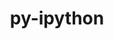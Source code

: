 ---
title: "py-ipython"
layout: cache
categories: [package, develop]
meta: {"versions": ["7.21.0", "8.18.1", "8.28.0"], "compilers": ["gcc@=11.1.0", "gcc@=11.4.0", "gcc@=9.4.0", "oneapi@=2024.2.1"], "oss": ["ubuntu20.04", "ubuntu22.04"], "platforms": ["linux"], "targets": ["neoverse_v1", "neoverse_v2", "ppc64le", "x86_64_v3"], "stacks": ["data-vis-sdk", "e4s", "e4s-neoverse-v2", "e4s-neoverse_v1", "e4s-oneapi", "e4s-power", "root"], "num_specs": 133, "num_specs_by_stack": {"e4s-power": 25, "root": 133, "data-vis-sdk": 10, "e4s-neoverse_v1": 19, "e4s-neoverse-v2": 16, "e4s": 25, "e4s-oneapi": 38}}
spec_details: [{"hash": "krhrero4vddlyhb56uq67kupml2fu7r7", "compiler": "gcc@=9.4.0", "versions": ["8.18.1"], "os": "ubuntu20.04", "platform": "linux", "target": "ppc64le", "variants": ["build_system=python_pip"], "stacks": ["e4s-power", "root"], "size": "-", "tarball": "https://binaries.spack.io/develop/build_cache/linux-ubuntu20.04-ppc64le/gcc-9.4.0/py-ipython-8.18.1/linux-ubuntu20.04-ppc64le-gcc-9.4.0-py-ipython-8.18.1-krhrero4vddlyhb56uq67kupml2fu7r7.spack"}, {"hash": "cl7vkkvubh5w3lzrt33zd3fraincw6pg", "compiler": "gcc@=9.4.0", "versions": ["8.18.1"], "os": "ubuntu20.04", "platform": "linux", "target": "ppc64le", "variants": ["build_system=python_pip"], "stacks": ["e4s-power", "root"], "size": "-", "tarball": "https://binaries.spack.io/develop/build_cache/linux-ubuntu20.04-ppc64le/gcc-9.4.0/py-ipython-8.18.1/linux-ubuntu20.04-ppc64le-gcc-9.4.0-py-ipython-8.18.1-cl7vkkvubh5w3lzrt33zd3fraincw6pg.spack"}, {"hash": "tqvgflatjpg23mpaz7e4lbyhqx7gnw5g", "compiler": "gcc@=9.4.0", "versions": ["8.18.1"], "os": "ubuntu20.04", "platform": "linux", "target": "ppc64le", "variants": ["build_system=python_pip"], "stacks": ["e4s-power", "root"], "size": "-", "tarball": "https://binaries.spack.io/develop/build_cache/linux-ubuntu20.04-ppc64le/gcc-9.4.0/py-ipython-8.18.1/linux-ubuntu20.04-ppc64le-gcc-9.4.0-py-ipython-8.18.1-tqvgflatjpg23mpaz7e4lbyhqx7gnw5g.spack"}, {"hash": "pzvqyk5zyag4st7i7bq4zlhlp3s6xh3x", "compiler": "gcc@=9.4.0", "versions": ["8.18.1"], "os": "ubuntu20.04", "platform": "linux", "target": "ppc64le", "variants": ["build_system=python_pip"], "stacks": ["e4s-power", "root"], "size": "-", "tarball": "https://binaries.spack.io/develop/build_cache/linux-ubuntu20.04-ppc64le/gcc-9.4.0/py-ipython-8.18.1/linux-ubuntu20.04-ppc64le-gcc-9.4.0-py-ipython-8.18.1-pzvqyk5zyag4st7i7bq4zlhlp3s6xh3x.spack"}, {"hash": "7v26fbcilkcwv36trz4dh7uj7heyj5qh", "compiler": "gcc@=9.4.0", "versions": ["8.18.1"], "os": "ubuntu20.04", "platform": "linux", "target": "ppc64le", "variants": ["build_system=python_pip"], "stacks": ["e4s-power", "root"], "size": "-", "tarball": "https://binaries.spack.io/develop/build_cache/linux-ubuntu20.04-ppc64le/gcc-9.4.0/py-ipython-8.18.1/linux-ubuntu20.04-ppc64le-gcc-9.4.0-py-ipython-8.18.1-7v26fbcilkcwv36trz4dh7uj7heyj5qh.spack"}, {"hash": "hbug7i2i2brpu5aoifzwpoxa5dwlzr2u", "compiler": "gcc@=9.4.0", "versions": ["8.18.1"], "os": "ubuntu20.04", "platform": "linux", "target": "ppc64le", "variants": ["build_system=python_pip"], "stacks": ["e4s-power", "root"], "size": "-", "tarball": "https://binaries.spack.io/develop/build_cache/linux-ubuntu20.04-ppc64le/gcc-9.4.0/py-ipython-8.18.1/linux-ubuntu20.04-ppc64le-gcc-9.4.0-py-ipython-8.18.1-hbug7i2i2brpu5aoifzwpoxa5dwlzr2u.spack"}, {"hash": "fpv26jn3igfuvu3d664ja5xh72ygah4t", "compiler": "gcc@=9.4.0", "versions": ["8.28.0"], "os": "ubuntu20.04", "platform": "linux", "target": "ppc64le", "variants": ["build_system=python_pip"], "stacks": ["e4s-power", "root"], "size": "-", "tarball": "https://binaries.spack.io/develop/build_cache/linux-ubuntu20.04-ppc64le/gcc-9.4.0/py-ipython-8.28.0/linux-ubuntu20.04-ppc64le-gcc-9.4.0-py-ipython-8.28.0-fpv26jn3igfuvu3d664ja5xh72ygah4t.spack"}, {"hash": "gietimgkj3vwiiniovwtoaverhd6vfyf", "compiler": "gcc@=9.4.0", "versions": ["8.18.1"], "os": "ubuntu20.04", "platform": "linux", "target": "ppc64le", "variants": ["build_system=python_pip"], "stacks": ["e4s-power", "root"], "size": "-", "tarball": "https://binaries.spack.io/develop/build_cache/linux-ubuntu20.04-ppc64le/gcc-9.4.0/py-ipython-8.18.1/linux-ubuntu20.04-ppc64le-gcc-9.4.0-py-ipython-8.18.1-gietimgkj3vwiiniovwtoaverhd6vfyf.spack"}, {"hash": "oii5vk4ak2qga436cuybiuxp7p27jz5e", "compiler": "gcc@=9.4.0", "versions": ["8.18.1"], "os": "ubuntu20.04", "platform": "linux", "target": "ppc64le", "variants": ["build_system=python_pip"], "stacks": ["e4s-power", "root"], "size": "-", "tarball": "https://binaries.spack.io/develop/build_cache/linux-ubuntu20.04-ppc64le/gcc-9.4.0/py-ipython-8.18.1/linux-ubuntu20.04-ppc64le-gcc-9.4.0-py-ipython-8.18.1-oii5vk4ak2qga436cuybiuxp7p27jz5e.spack"}, {"hash": "7gxrbqclmaceowois2pkgtcpcxjspw5j", "compiler": "gcc@=9.4.0", "versions": ["8.18.1"], "os": "ubuntu20.04", "platform": "linux", "target": "ppc64le", "variants": ["build_system=python_pip"], "stacks": ["e4s-power", "root"], "size": "-", "tarball": "https://binaries.spack.io/develop/build_cache/linux-ubuntu20.04-ppc64le/gcc-9.4.0/py-ipython-8.18.1/linux-ubuntu20.04-ppc64le-gcc-9.4.0-py-ipython-8.18.1-7gxrbqclmaceowois2pkgtcpcxjspw5j.spack"}, {"hash": "7drhopm2vf42fr7xfeakmj3lcda4sr3k", "compiler": "gcc@=9.4.0", "versions": ["8.18.1"], "os": "ubuntu20.04", "platform": "linux", "target": "ppc64le", "variants": ["build_system=python_pip"], "stacks": ["e4s-power", "root"], "size": "-", "tarball": "https://binaries.spack.io/develop/build_cache/linux-ubuntu20.04-ppc64le/gcc-9.4.0/py-ipython-8.18.1/linux-ubuntu20.04-ppc64le-gcc-9.4.0-py-ipython-8.18.1-7drhopm2vf42fr7xfeakmj3lcda4sr3k.spack"}, {"hash": "jssunafol5wolcloovt7u446bhdwhigr", "compiler": "gcc@=9.4.0", "versions": ["8.18.1"], "os": "ubuntu20.04", "platform": "linux", "target": "ppc64le", "variants": ["build_system=python_pip"], "stacks": ["e4s-power", "root"], "size": "-", "tarball": "https://binaries.spack.io/develop/build_cache/linux-ubuntu20.04-ppc64le/gcc-9.4.0/py-ipython-8.18.1/linux-ubuntu20.04-ppc64le-gcc-9.4.0-py-ipython-8.18.1-jssunafol5wolcloovt7u446bhdwhigr.spack"}, {"hash": "akp5k3mvzv7itve2cdljrx44hgiadaoy", "compiler": "gcc@=9.4.0", "versions": ["8.18.1"], "os": "ubuntu20.04", "platform": "linux", "target": "ppc64le", "variants": ["build_system=python_pip"], "stacks": ["e4s-power", "root"], "size": "-", "tarball": "https://binaries.spack.io/develop/build_cache/linux-ubuntu20.04-ppc64le/gcc-9.4.0/py-ipython-8.18.1/linux-ubuntu20.04-ppc64le-gcc-9.4.0-py-ipython-8.18.1-akp5k3mvzv7itve2cdljrx44hgiadaoy.spack"}, {"hash": "7wmvqvyjoqabjgrei3rxizsjfosqssfj", "compiler": "gcc@=9.4.0", "versions": ["8.18.1"], "os": "ubuntu20.04", "platform": "linux", "target": "ppc64le", "variants": ["build_system=python_pip"], "stacks": ["e4s-power", "root"], "size": "-", "tarball": "https://binaries.spack.io/develop/build_cache/linux-ubuntu20.04-ppc64le/gcc-9.4.0/py-ipython-8.18.1/linux-ubuntu20.04-ppc64le-gcc-9.4.0-py-ipython-8.18.1-7wmvqvyjoqabjgrei3rxizsjfosqssfj.spack"}, {"hash": "73dzqrmbsso5jvdr2f737kaw6wep746y", "compiler": "gcc@=9.4.0", "versions": ["8.28.0"], "os": "ubuntu20.04", "platform": "linux", "target": "ppc64le", "variants": ["build_system=python_pip"], "stacks": ["e4s-power", "root"], "size": "-", "tarball": "https://binaries.spack.io/develop/build_cache/linux-ubuntu20.04-ppc64le/gcc-9.4.0/py-ipython-8.28.0/linux-ubuntu20.04-ppc64le-gcc-9.4.0-py-ipython-8.28.0-73dzqrmbsso5jvdr2f737kaw6wep746y.spack"}, {"hash": "3xqyrzkoi33fo5smkkgiszzrsrlsypx7", "compiler": "gcc@=9.4.0", "versions": ["8.18.1"], "os": "ubuntu20.04", "platform": "linux", "target": "ppc64le", "variants": ["build_system=python_pip"], "stacks": ["e4s-power", "root"], "size": "-", "tarball": "https://binaries.spack.io/develop/build_cache/linux-ubuntu20.04-ppc64le/gcc-9.4.0/py-ipython-8.18.1/linux-ubuntu20.04-ppc64le-gcc-9.4.0-py-ipython-8.18.1-3xqyrzkoi33fo5smkkgiszzrsrlsypx7.spack"}, {"hash": "6a337gdag3qx27h7owf5vn5makh37dzg", "compiler": "gcc@=9.4.0", "versions": ["8.18.1"], "os": "ubuntu20.04", "platform": "linux", "target": "ppc64le", "variants": ["build_system=python_pip"], "stacks": ["e4s-power", "root"], "size": "-", "tarball": "https://binaries.spack.io/develop/build_cache/linux-ubuntu20.04-ppc64le/gcc-9.4.0/py-ipython-8.18.1/linux-ubuntu20.04-ppc64le-gcc-9.4.0-py-ipython-8.18.1-6a337gdag3qx27h7owf5vn5makh37dzg.spack"}, {"hash": "i7ejq5uuzzhive74wb5qgqt26gg4rlh4", "compiler": "gcc@=9.4.0", "versions": ["8.18.1"], "os": "ubuntu20.04", "platform": "linux", "target": "ppc64le", "variants": ["build_system=python_pip"], "stacks": ["e4s-power", "root"], "size": "-", "tarball": "https://binaries.spack.io/develop/build_cache/linux-ubuntu20.04-ppc64le/gcc-9.4.0/py-ipython-8.18.1/linux-ubuntu20.04-ppc64le-gcc-9.4.0-py-ipython-8.18.1-i7ejq5uuzzhive74wb5qgqt26gg4rlh4.spack"}, {"hash": "k3iggho5rafp56im2wzpprsehsyhmdsb", "compiler": "gcc@=9.4.0", "versions": ["8.28.0"], "os": "ubuntu20.04", "platform": "linux", "target": "ppc64le", "variants": ["build_system=python_pip"], "stacks": ["e4s-power", "root"], "size": "-", "tarball": "https://binaries.spack.io/develop/build_cache/linux-ubuntu20.04-ppc64le/gcc-9.4.0/py-ipython-8.28.0/linux-ubuntu20.04-ppc64le-gcc-9.4.0-py-ipython-8.28.0-k3iggho5rafp56im2wzpprsehsyhmdsb.spack"}, {"hash": "olqwtd4apexlobdgcz5yvpfiaavjwdoj", "compiler": "gcc@=9.4.0", "versions": ["8.18.1"], "os": "ubuntu20.04", "platform": "linux", "target": "ppc64le", "variants": ["build_system=python_pip"], "stacks": ["e4s-power", "root"], "size": "-", "tarball": "https://binaries.spack.io/develop/build_cache/linux-ubuntu20.04-ppc64le/gcc-9.4.0/py-ipython-8.18.1/linux-ubuntu20.04-ppc64le-gcc-9.4.0-py-ipython-8.18.1-olqwtd4apexlobdgcz5yvpfiaavjwdoj.spack"}, {"hash": "osylbeczxap6qtd6txmfwro65ijjeg3g", "compiler": "gcc@=9.4.0", "versions": ["8.28.0"], "os": "ubuntu20.04", "platform": "linux", "target": "ppc64le", "variants": ["build_system=python_pip"], "stacks": ["e4s-power", "root"], "size": "-", "tarball": "https://binaries.spack.io/develop/build_cache/linux-ubuntu20.04-ppc64le/gcc-9.4.0/py-ipython-8.28.0/linux-ubuntu20.04-ppc64le-gcc-9.4.0-py-ipython-8.28.0-osylbeczxap6qtd6txmfwro65ijjeg3g.spack"}, {"hash": "3xe2znklluhafosobpdjzajmavobk4pj", "compiler": "gcc@=9.4.0", "versions": ["8.18.1"], "os": "ubuntu20.04", "platform": "linux", "target": "ppc64le", "variants": ["build_system=python_pip"], "stacks": ["e4s-power", "root"], "size": "-", "tarball": "https://binaries.spack.io/develop/build_cache/linux-ubuntu20.04-ppc64le/gcc-9.4.0/py-ipython-8.18.1/linux-ubuntu20.04-ppc64le-gcc-9.4.0-py-ipython-8.18.1-3xe2znklluhafosobpdjzajmavobk4pj.spack"}, {"hash": "5apgt2ikq7doa4djiyyu7xwiyme7rytq", "compiler": "gcc@=9.4.0", "versions": ["8.18.1"], "os": "ubuntu20.04", "platform": "linux", "target": "ppc64le", "variants": ["build_system=python_pip"], "stacks": ["e4s-power", "root"], "size": "-", "tarball": "https://binaries.spack.io/develop/build_cache/linux-ubuntu20.04-ppc64le/gcc-9.4.0/py-ipython-8.18.1/linux-ubuntu20.04-ppc64le-gcc-9.4.0-py-ipython-8.18.1-5apgt2ikq7doa4djiyyu7xwiyme7rytq.spack"}, {"hash": "o67xt7avfauzh5keg2ghd6kycehqbviv", "compiler": "gcc@=9.4.0", "versions": ["8.18.1"], "os": "ubuntu20.04", "platform": "linux", "target": "ppc64le", "variants": ["build_system=python_pip"], "stacks": ["e4s-power", "root"], "size": "-", "tarball": "https://binaries.spack.io/develop/build_cache/linux-ubuntu20.04-ppc64le/gcc-9.4.0/py-ipython-8.18.1/linux-ubuntu20.04-ppc64le-gcc-9.4.0-py-ipython-8.18.1-o67xt7avfauzh5keg2ghd6kycehqbviv.spack"}, {"hash": "v6kpdavugymdae6if43l3z7qr2l2pei7", "compiler": "gcc@=9.4.0", "versions": ["8.18.1"], "os": "ubuntu20.04", "platform": "linux", "target": "ppc64le", "variants": ["build_system=python_pip"], "stacks": ["e4s-power", "root"], "size": "-", "tarball": "https://binaries.spack.io/develop/build_cache/linux-ubuntu20.04-ppc64le/gcc-9.4.0/py-ipython-8.18.1/linux-ubuntu20.04-ppc64le-gcc-9.4.0-py-ipython-8.18.1-v6kpdavugymdae6if43l3z7qr2l2pei7.spack"}, {"hash": "ehthiikf55blzn3i46tu7eqabvdimkgs", "compiler": "gcc@=11.1.0", "versions": ["8.18.1"], "os": "ubuntu20.04", "platform": "linux", "target": "x86_64_v3", "variants": ["build_system=python_pip"], "stacks": ["root", "data-vis-sdk"], "size": "-", "tarball": "https://binaries.spack.io/develop/build_cache/linux-ubuntu20.04-x86_64_v3/gcc-11.1.0/py-ipython-8.18.1/linux-ubuntu20.04-x86_64_v3-gcc-11.1.0-py-ipython-8.18.1-ehthiikf55blzn3i46tu7eqabvdimkgs.spack"}, {"hash": "4kouman6idhpzgvwld2yzcycj3peawih", "compiler": "gcc@=11.1.0", "versions": ["8.18.1"], "os": "ubuntu20.04", "platform": "linux", "target": "x86_64_v3", "variants": ["build_system=python_pip"], "stacks": ["root", "data-vis-sdk"], "size": "-", "tarball": "https://binaries.spack.io/develop/build_cache/linux-ubuntu20.04-x86_64_v3/gcc-11.1.0/py-ipython-8.18.1/linux-ubuntu20.04-x86_64_v3-gcc-11.1.0-py-ipython-8.18.1-4kouman6idhpzgvwld2yzcycj3peawih.spack"}, {"hash": "jd7cmqmsac5ynmcl5i4bl4awp3fmoyya", "compiler": "gcc@=11.1.0", "versions": ["8.18.1"], "os": "ubuntu20.04", "platform": "linux", "target": "x86_64_v3", "variants": ["build_system=python_pip"], "stacks": ["root", "data-vis-sdk"], "size": "-", "tarball": "https://binaries.spack.io/develop/build_cache/linux-ubuntu20.04-x86_64_v3/gcc-11.1.0/py-ipython-8.18.1/linux-ubuntu20.04-x86_64_v3-gcc-11.1.0-py-ipython-8.18.1-jd7cmqmsac5ynmcl5i4bl4awp3fmoyya.spack"}, {"hash": "ayhbhebihf6iwsq3pjmq72e5flb7tvyg", "compiler": "gcc@=11.1.0", "versions": ["8.18.1"], "os": "ubuntu20.04", "platform": "linux", "target": "x86_64_v3", "variants": ["build_system=python_pip"], "stacks": ["root", "data-vis-sdk"], "size": "-", "tarball": "https://binaries.spack.io/develop/build_cache/linux-ubuntu20.04-x86_64_v3/gcc-11.1.0/py-ipython-8.18.1/linux-ubuntu20.04-x86_64_v3-gcc-11.1.0-py-ipython-8.18.1-ayhbhebihf6iwsq3pjmq72e5flb7tvyg.spack"}, {"hash": "y5dgasdxblz3soupn6rqzhkqearzsd4c", "compiler": "gcc@=11.1.0", "versions": ["8.18.1"], "os": "ubuntu20.04", "platform": "linux", "target": "x86_64_v3", "variants": ["build_system=python_pip"], "stacks": ["root", "data-vis-sdk"], "size": "-", "tarball": "https://binaries.spack.io/develop/build_cache/linux-ubuntu20.04-x86_64_v3/gcc-11.1.0/py-ipython-8.18.1/linux-ubuntu20.04-x86_64_v3-gcc-11.1.0-py-ipython-8.18.1-y5dgasdxblz3soupn6rqzhkqearzsd4c.spack"}, {"hash": "x4tlzg3rxlhc56l5s77avgzgbnqaoezc", "compiler": "gcc@=11.1.0", "versions": ["8.18.1"], "os": "ubuntu20.04", "platform": "linux", "target": "x86_64_v3", "variants": ["build_system=python_pip"], "stacks": ["root", "data-vis-sdk"], "size": "-", "tarball": "https://binaries.spack.io/develop/build_cache/linux-ubuntu20.04-x86_64_v3/gcc-11.1.0/py-ipython-8.18.1/linux-ubuntu20.04-x86_64_v3-gcc-11.1.0-py-ipython-8.18.1-x4tlzg3rxlhc56l5s77avgzgbnqaoezc.spack"}, {"hash": "4arwhljh3lpeb5oamrrjvf5ad56wryrl", "compiler": "gcc@=11.1.0", "versions": ["8.18.1"], "os": "ubuntu20.04", "platform": "linux", "target": "x86_64_v3", "variants": ["build_system=python_pip"], "stacks": ["root", "data-vis-sdk"], "size": "-", "tarball": "https://binaries.spack.io/develop/build_cache/linux-ubuntu20.04-x86_64_v3/gcc-11.1.0/py-ipython-8.18.1/linux-ubuntu20.04-x86_64_v3-gcc-11.1.0-py-ipython-8.18.1-4arwhljh3lpeb5oamrrjvf5ad56wryrl.spack"}, {"hash": "252qhzjdzkf3h5yuviuzj22prqntsbh3", "compiler": "gcc@=11.1.0", "versions": ["8.18.1"], "os": "ubuntu20.04", "platform": "linux", "target": "x86_64_v3", "variants": ["build_system=python_pip"], "stacks": ["root", "data-vis-sdk"], "size": "-", "tarball": "https://binaries.spack.io/develop/build_cache/linux-ubuntu20.04-x86_64_v3/gcc-11.1.0/py-ipython-8.18.1/linux-ubuntu20.04-x86_64_v3-gcc-11.1.0-py-ipython-8.18.1-252qhzjdzkf3h5yuviuzj22prqntsbh3.spack"}, {"hash": "y7ywrvh6esvp2ddsr2jqruji6hm43kje", "compiler": "gcc@=11.1.0", "versions": ["8.28.0"], "os": "ubuntu20.04", "platform": "linux", "target": "x86_64_v3", "variants": ["build_system=python_pip"], "stacks": ["root", "data-vis-sdk"], "size": "-", "tarball": "https://binaries.spack.io/develop/build_cache/linux-ubuntu20.04-x86_64_v3/gcc-11.1.0/py-ipython-8.28.0/linux-ubuntu20.04-x86_64_v3-gcc-11.1.0-py-ipython-8.28.0-y7ywrvh6esvp2ddsr2jqruji6hm43kje.spack"}, {"hash": "2k5aicmfff7j7armaj6f7xisn6axvr5u", "compiler": "gcc@=11.1.0", "versions": ["8.18.1"], "os": "ubuntu20.04", "platform": "linux", "target": "x86_64_v3", "variants": ["build_system=python_pip"], "stacks": ["root", "data-vis-sdk"], "size": "-", "tarball": "https://binaries.spack.io/develop/build_cache/linux-ubuntu20.04-x86_64_v3/gcc-11.1.0/py-ipython-8.18.1/linux-ubuntu20.04-x86_64_v3-gcc-11.1.0-py-ipython-8.18.1-2k5aicmfff7j7armaj6f7xisn6axvr5u.spack"}, {"hash": "mp3rbdxmikpyztenasaecdyki5wf2txl", "compiler": "gcc@=11.4.0", "versions": ["8.18.1"], "os": "ubuntu22.04", "platform": "linux", "target": "neoverse_v1", "variants": ["build_system=python_pip"], "stacks": ["e4s-neoverse_v1", "root"], "size": "-", "tarball": "https://binaries.spack.io/develop/build_cache/linux-ubuntu22.04-neoverse_v1/gcc-11.4.0/py-ipython-8.18.1/linux-ubuntu22.04-neoverse_v1-gcc-11.4.0-py-ipython-8.18.1-mp3rbdxmikpyztenasaecdyki5wf2txl.spack"}, {"hash": "wwkajssv4r524uxhctcedqpn7ik35s55", "compiler": "gcc@=11.4.0", "versions": ["8.18.1"], "os": "ubuntu22.04", "platform": "linux", "target": "neoverse_v1", "variants": ["build_system=python_pip"], "stacks": ["e4s-neoverse_v1", "root"], "size": "-", "tarball": "https://binaries.spack.io/develop/build_cache/linux-ubuntu22.04-neoverse_v1/gcc-11.4.0/py-ipython-8.18.1/linux-ubuntu22.04-neoverse_v1-gcc-11.4.0-py-ipython-8.18.1-wwkajssv4r524uxhctcedqpn7ik35s55.spack"}, {"hash": "qnmmzgdypvafcqxvqzy36bun56ephm3f", "compiler": "gcc@=11.4.0", "versions": ["8.18.1"], "os": "ubuntu22.04", "platform": "linux", "target": "neoverse_v1", "variants": ["build_system=python_pip"], "stacks": ["e4s-neoverse_v1", "root"], "size": "-", "tarball": "https://binaries.spack.io/develop/build_cache/linux-ubuntu22.04-neoverse_v1/gcc-11.4.0/py-ipython-8.18.1/linux-ubuntu22.04-neoverse_v1-gcc-11.4.0-py-ipython-8.18.1-qnmmzgdypvafcqxvqzy36bun56ephm3f.spack"}, {"hash": "dsijjo4rmyma66jtfqzueqbwpkzie3pf", "compiler": "gcc@=11.4.0", "versions": ["8.18.1"], "os": "ubuntu22.04", "platform": "linux", "target": "neoverse_v1", "variants": ["build_system=python_pip"], "stacks": ["e4s-neoverse_v1", "root"], "size": "-", "tarball": "https://binaries.spack.io/develop/build_cache/linux-ubuntu22.04-neoverse_v1/gcc-11.4.0/py-ipython-8.18.1/linux-ubuntu22.04-neoverse_v1-gcc-11.4.0-py-ipython-8.18.1-dsijjo4rmyma66jtfqzueqbwpkzie3pf.spack"}, {"hash": "awgyws5rosshci5rb5fs5m57z4vcu6hy", "compiler": "gcc@=11.4.0", "versions": ["8.28.0"], "os": "ubuntu22.04", "platform": "linux", "target": "neoverse_v1", "variants": ["build_system=python_pip"], "stacks": ["e4s-neoverse_v1", "root"], "size": "-", "tarball": "https://binaries.spack.io/develop/build_cache/linux-ubuntu22.04-neoverse_v1/gcc-11.4.0/py-ipython-8.28.0/linux-ubuntu22.04-neoverse_v1-gcc-11.4.0-py-ipython-8.28.0-awgyws5rosshci5rb5fs5m57z4vcu6hy.spack"}, {"hash": "ktjl2knlxm6tcigr3ehyd5oywtdy22yx", "compiler": "gcc@=11.4.0", "versions": ["8.18.1"], "os": "ubuntu22.04", "platform": "linux", "target": "neoverse_v1", "variants": ["build_system=python_pip"], "stacks": ["e4s-neoverse_v1", "root"], "size": "-", "tarball": "https://binaries.spack.io/develop/build_cache/linux-ubuntu22.04-neoverse_v1/gcc-11.4.0/py-ipython-8.18.1/linux-ubuntu22.04-neoverse_v1-gcc-11.4.0-py-ipython-8.18.1-ktjl2knlxm6tcigr3ehyd5oywtdy22yx.spack"}, {"hash": "45npboltayapqmkufwidnopo63tzkfmc", "compiler": "gcc@=11.4.0", "versions": ["8.18.1"], "os": "ubuntu22.04", "platform": "linux", "target": "neoverse_v1", "variants": ["build_system=python_pip"], "stacks": ["e4s-neoverse_v1", "root"], "size": "-", "tarball": "https://binaries.spack.io/develop/build_cache/linux-ubuntu22.04-neoverse_v1/gcc-11.4.0/py-ipython-8.18.1/linux-ubuntu22.04-neoverse_v1-gcc-11.4.0-py-ipython-8.18.1-45npboltayapqmkufwidnopo63tzkfmc.spack"}, {"hash": "q3enua7hv7dwkb2s4ivjfxrx64zslgjl", "compiler": "gcc@=11.4.0", "versions": ["8.18.1"], "os": "ubuntu22.04", "platform": "linux", "target": "neoverse_v1", "variants": ["build_system=python_pip"], "stacks": ["e4s-neoverse_v1", "root"], "size": "-", "tarball": "https://binaries.spack.io/develop/build_cache/linux-ubuntu22.04-neoverse_v1/gcc-11.4.0/py-ipython-8.18.1/linux-ubuntu22.04-neoverse_v1-gcc-11.4.0-py-ipython-8.18.1-q3enua7hv7dwkb2s4ivjfxrx64zslgjl.spack"}, {"hash": "s6qacgnx3m4xk3fcs4as4ckkok4grwj4", "compiler": "gcc@=11.4.0", "versions": ["8.18.1"], "os": "ubuntu22.04", "platform": "linux", "target": "neoverse_v1", "variants": ["build_system=python_pip"], "stacks": ["e4s-neoverse_v1", "root"], "size": "-", "tarball": "https://binaries.spack.io/develop/build_cache/linux-ubuntu22.04-neoverse_v1/gcc-11.4.0/py-ipython-8.18.1/linux-ubuntu22.04-neoverse_v1-gcc-11.4.0-py-ipython-8.18.1-s6qacgnx3m4xk3fcs4as4ckkok4grwj4.spack"}, {"hash": "4ejcb77cttvn6xi7vwrdldvswzqbuylx", "compiler": "gcc@=11.4.0", "versions": ["8.18.1"], "os": "ubuntu22.04", "platform": "linux", "target": "neoverse_v1", "variants": ["build_system=python_pip"], "stacks": ["e4s-neoverse_v1", "root"], "size": "-", "tarball": "https://binaries.spack.io/develop/build_cache/linux-ubuntu22.04-neoverse_v1/gcc-11.4.0/py-ipython-8.18.1/linux-ubuntu22.04-neoverse_v1-gcc-11.4.0-py-ipython-8.18.1-4ejcb77cttvn6xi7vwrdldvswzqbuylx.spack"}, {"hash": "vldb2b4zl2lgkxf37ya7mdr2j7dl5lyn", "compiler": "gcc@=11.4.0", "versions": ["8.28.0"], "os": "ubuntu22.04", "platform": "linux", "target": "neoverse_v1", "variants": ["build_system=python_pip"], "stacks": ["e4s-neoverse_v1", "root"], "size": "-", "tarball": "https://binaries.spack.io/develop/build_cache/linux-ubuntu22.04-neoverse_v1/gcc-11.4.0/py-ipython-8.28.0/linux-ubuntu22.04-neoverse_v1-gcc-11.4.0-py-ipython-8.28.0-vldb2b4zl2lgkxf37ya7mdr2j7dl5lyn.spack"}, {"hash": "43stpfxeojddhs6ckteh5qoyh4rpdpxw", "compiler": "gcc@=11.4.0", "versions": ["8.18.1"], "os": "ubuntu22.04", "platform": "linux", "target": "neoverse_v1", "variants": ["build_system=python_pip"], "stacks": ["e4s-neoverse_v1", "root"], "size": "-", "tarball": "https://binaries.spack.io/develop/build_cache/linux-ubuntu22.04-neoverse_v1/gcc-11.4.0/py-ipython-8.18.1/linux-ubuntu22.04-neoverse_v1-gcc-11.4.0-py-ipython-8.18.1-43stpfxeojddhs6ckteh5qoyh4rpdpxw.spack"}, {"hash": "7lnhsvhc33purox33k3tuaw3lrlpj2xv", "compiler": "gcc@=11.4.0", "versions": ["8.18.1"], "os": "ubuntu22.04", "platform": "linux", "target": "neoverse_v1", "variants": ["build_system=python_pip"], "stacks": ["e4s-neoverse_v1", "root"], "size": "-", "tarball": "https://binaries.spack.io/develop/build_cache/linux-ubuntu22.04-neoverse_v1/gcc-11.4.0/py-ipython-8.18.1/linux-ubuntu22.04-neoverse_v1-gcc-11.4.0-py-ipython-8.18.1-7lnhsvhc33purox33k3tuaw3lrlpj2xv.spack"}, {"hash": "g6kbnj46wk7vzergzvkuakophtaqazbw", "compiler": "gcc@=11.4.0", "versions": ["8.28.0"], "os": "ubuntu22.04", "platform": "linux", "target": "neoverse_v1", "variants": ["build_system=python_pip"], "stacks": ["e4s-neoverse_v1", "root"], "size": "-", "tarball": "https://binaries.spack.io/develop/build_cache/linux-ubuntu22.04-neoverse_v1/gcc-11.4.0/py-ipython-8.28.0/linux-ubuntu22.04-neoverse_v1-gcc-11.4.0-py-ipython-8.28.0-g6kbnj46wk7vzergzvkuakophtaqazbw.spack"}, {"hash": "jvv53yhpx4ki6bscrduik5wq7nho2vu4", "compiler": "gcc@=11.4.0", "versions": ["8.18.1"], "os": "ubuntu22.04", "platform": "linux", "target": "neoverse_v1", "variants": ["build_system=python_pip"], "stacks": ["e4s-neoverse_v1", "root"], "size": "-", "tarball": "https://binaries.spack.io/develop/build_cache/linux-ubuntu22.04-neoverse_v1/gcc-11.4.0/py-ipython-8.18.1/linux-ubuntu22.04-neoverse_v1-gcc-11.4.0-py-ipython-8.18.1-jvv53yhpx4ki6bscrduik5wq7nho2vu4.spack"}, {"hash": "x6w4dxuwhfb6p3jfcle3rzxz3kalw4ub", "compiler": "gcc@=11.4.0", "versions": ["8.18.1"], "os": "ubuntu22.04", "platform": "linux", "target": "neoverse_v1", "variants": ["build_system=python_pip"], "stacks": ["e4s-neoverse_v1", "root"], "size": "-", "tarball": "https://binaries.spack.io/develop/build_cache/linux-ubuntu22.04-neoverse_v1/gcc-11.4.0/py-ipython-8.18.1/linux-ubuntu22.04-neoverse_v1-gcc-11.4.0-py-ipython-8.18.1-x6w4dxuwhfb6p3jfcle3rzxz3kalw4ub.spack"}, {"hash": "7csexcy7hadyw4wgwfiexshwfad6yu4r", "compiler": "gcc@=11.4.0", "versions": ["8.18.1"], "os": "ubuntu22.04", "platform": "linux", "target": "neoverse_v1", "variants": ["build_system=python_pip"], "stacks": ["e4s-neoverse_v1", "root"], "size": "-", "tarball": "https://binaries.spack.io/develop/build_cache/linux-ubuntu22.04-neoverse_v1/gcc-11.4.0/py-ipython-8.18.1/linux-ubuntu22.04-neoverse_v1-gcc-11.4.0-py-ipython-8.18.1-7csexcy7hadyw4wgwfiexshwfad6yu4r.spack"}, {"hash": "l6s7556wj6famzazqessipwjdxn3tjga", "compiler": "gcc@=11.4.0", "versions": ["8.28.0"], "os": "ubuntu22.04", "platform": "linux", "target": "neoverse_v1", "variants": ["build_system=python_pip"], "stacks": ["e4s-neoverse_v1", "root"], "size": "-", "tarball": "https://binaries.spack.io/develop/build_cache/linux-ubuntu22.04-neoverse_v1/gcc-11.4.0/py-ipython-8.28.0/linux-ubuntu22.04-neoverse_v1-gcc-11.4.0-py-ipython-8.28.0-l6s7556wj6famzazqessipwjdxn3tjga.spack"}, {"hash": "6sor2q3mdycjrif64n7gjp6csjm7dooq", "compiler": "gcc@=11.4.0", "versions": ["8.18.1"], "os": "ubuntu22.04", "platform": "linux", "target": "neoverse_v1", "variants": ["build_system=python_pip"], "stacks": ["e4s-neoverse_v1", "root"], "size": "-", "tarball": "https://binaries.spack.io/develop/build_cache/linux-ubuntu22.04-neoverse_v1/gcc-11.4.0/py-ipython-8.18.1/linux-ubuntu22.04-neoverse_v1-gcc-11.4.0-py-ipython-8.18.1-6sor2q3mdycjrif64n7gjp6csjm7dooq.spack"}, {"hash": "loumrm7fcruu5wc6o52zq2paks7maoqw", "compiler": "gcc@=11.4.0", "versions": ["8.18.1"], "os": "ubuntu22.04", "platform": "linux", "target": "neoverse_v2", "variants": ["build_system=python_pip"], "stacks": ["e4s-neoverse-v2", "root"], "size": "-", "tarball": "https://binaries.spack.io/develop/build_cache/linux-ubuntu22.04-neoverse_v2/gcc-11.4.0/py-ipython-8.18.1/linux-ubuntu22.04-neoverse_v2-gcc-11.4.0-py-ipython-8.18.1-loumrm7fcruu5wc6o52zq2paks7maoqw.spack"}, {"hash": "pbvm366ih7umqdyv267cwutufkuodfso", "compiler": "gcc@=11.4.0", "versions": ["8.18.1"], "os": "ubuntu22.04", "platform": "linux", "target": "neoverse_v2", "variants": ["build_system=python_pip"], "stacks": ["e4s-neoverse-v2", "root"], "size": "-", "tarball": "https://binaries.spack.io/develop/build_cache/linux-ubuntu22.04-neoverse_v2/gcc-11.4.0/py-ipython-8.18.1/linux-ubuntu22.04-neoverse_v2-gcc-11.4.0-py-ipython-8.18.1-pbvm366ih7umqdyv267cwutufkuodfso.spack"}, {"hash": "thpgbnuqciiduo62ppkr62pkly56jtv4", "compiler": "gcc@=11.4.0", "versions": ["8.18.1"], "os": "ubuntu22.04", "platform": "linux", "target": "neoverse_v2", "variants": ["build_system=python_pip"], "stacks": ["e4s-neoverse-v2", "root"], "size": "-", "tarball": "https://binaries.spack.io/develop/build_cache/linux-ubuntu22.04-neoverse_v2/gcc-11.4.0/py-ipython-8.18.1/linux-ubuntu22.04-neoverse_v2-gcc-11.4.0-py-ipython-8.18.1-thpgbnuqciiduo62ppkr62pkly56jtv4.spack"}, {"hash": "74fvtsxpzajhoiods6e2j5pokh7s7bvx", "compiler": "gcc@=11.4.0", "versions": ["8.18.1"], "os": "ubuntu22.04", "platform": "linux", "target": "neoverse_v2", "variants": ["build_system=python_pip"], "stacks": ["e4s-neoverse-v2", "root"], "size": "-", "tarball": "https://binaries.spack.io/develop/build_cache/linux-ubuntu22.04-neoverse_v2/gcc-11.4.0/py-ipython-8.18.1/linux-ubuntu22.04-neoverse_v2-gcc-11.4.0-py-ipython-8.18.1-74fvtsxpzajhoiods6e2j5pokh7s7bvx.spack"}, {"hash": "vfuszdlldseiilznabsa6i5fq55pl2pu", "compiler": "gcc@=11.4.0", "versions": ["8.18.1"], "os": "ubuntu22.04", "platform": "linux", "target": "neoverse_v2", "variants": ["build_system=python_pip"], "stacks": ["e4s-neoverse-v2", "root"], "size": "-", "tarball": "https://binaries.spack.io/develop/build_cache/linux-ubuntu22.04-neoverse_v2/gcc-11.4.0/py-ipython-8.18.1/linux-ubuntu22.04-neoverse_v2-gcc-11.4.0-py-ipython-8.18.1-vfuszdlldseiilznabsa6i5fq55pl2pu.spack"}, {"hash": "lgubofdlw27zoggt3cemycgg7ljrklmh", "compiler": "gcc@=11.4.0", "versions": ["8.18.1"], "os": "ubuntu22.04", "platform": "linux", "target": "neoverse_v2", "variants": ["build_system=python_pip"], "stacks": ["e4s-neoverse-v2", "root"], "size": "-", "tarball": "https://binaries.spack.io/develop/build_cache/linux-ubuntu22.04-neoverse_v2/gcc-11.4.0/py-ipython-8.18.1/linux-ubuntu22.04-neoverse_v2-gcc-11.4.0-py-ipython-8.18.1-lgubofdlw27zoggt3cemycgg7ljrklmh.spack"}, {"hash": "rnzaf7qqdfn46ysge77hk3k2alq6nfln", "compiler": "gcc@=11.4.0", "versions": ["8.28.0"], "os": "ubuntu22.04", "platform": "linux", "target": "neoverse_v2", "variants": ["build_system=python_pip"], "stacks": ["e4s-neoverse-v2", "root"], "size": "-", "tarball": "https://binaries.spack.io/develop/build_cache/linux-ubuntu22.04-neoverse_v2/gcc-11.4.0/py-ipython-8.28.0/linux-ubuntu22.04-neoverse_v2-gcc-11.4.0-py-ipython-8.28.0-rnzaf7qqdfn46ysge77hk3k2alq6nfln.spack"}, {"hash": "qvwd6oc5fwapzpb432a2beypm4tmwiom", "compiler": "gcc@=11.4.0", "versions": ["8.18.1"], "os": "ubuntu22.04", "platform": "linux", "target": "neoverse_v2", "variants": ["build_system=python_pip"], "stacks": ["e4s-neoverse-v2", "root"], "size": "-", "tarball": "https://binaries.spack.io/develop/build_cache/linux-ubuntu22.04-neoverse_v2/gcc-11.4.0/py-ipython-8.18.1/linux-ubuntu22.04-neoverse_v2-gcc-11.4.0-py-ipython-8.18.1-qvwd6oc5fwapzpb432a2beypm4tmwiom.spack"}, {"hash": "5isz6ruchkdgbipvnsppr2z3ng5eajt6", "compiler": "gcc@=11.4.0", "versions": ["8.18.1"], "os": "ubuntu22.04", "platform": "linux", "target": "neoverse_v2", "variants": ["build_system=python_pip"], "stacks": ["e4s-neoverse-v2", "root"], "size": "-", "tarball": "https://binaries.spack.io/develop/build_cache/linux-ubuntu22.04-neoverse_v2/gcc-11.4.0/py-ipython-8.18.1/linux-ubuntu22.04-neoverse_v2-gcc-11.4.0-py-ipython-8.18.1-5isz6ruchkdgbipvnsppr2z3ng5eajt6.spack"}, {"hash": "kstlr6s5g5irmt2hrpoqvkggq7lqorvt", "compiler": "gcc@=11.4.0", "versions": ["8.18.1"], "os": "ubuntu22.04", "platform": "linux", "target": "neoverse_v2", "variants": ["build_system=python_pip"], "stacks": ["e4s-neoverse-v2", "root"], "size": "-", "tarball": "https://binaries.spack.io/develop/build_cache/linux-ubuntu22.04-neoverse_v2/gcc-11.4.0/py-ipython-8.18.1/linux-ubuntu22.04-neoverse_v2-gcc-11.4.0-py-ipython-8.18.1-kstlr6s5g5irmt2hrpoqvkggq7lqorvt.spack"}, {"hash": "bwmjfyklay3psf47arh34ocqrqopo7gk", "compiler": "gcc@=11.4.0", "versions": ["8.18.1"], "os": "ubuntu22.04", "platform": "linux", "target": "neoverse_v2", "variants": ["build_system=python_pip"], "stacks": ["e4s-neoverse-v2", "root"], "size": "-", "tarball": "https://binaries.spack.io/develop/build_cache/linux-ubuntu22.04-neoverse_v2/gcc-11.4.0/py-ipython-8.18.1/linux-ubuntu22.04-neoverse_v2-gcc-11.4.0-py-ipython-8.18.1-bwmjfyklay3psf47arh34ocqrqopo7gk.spack"}, {"hash": "5mzacgozvtld67lcam2vievtgjqulvsg", "compiler": "gcc@=11.4.0", "versions": ["8.18.1"], "os": "ubuntu22.04", "platform": "linux", "target": "neoverse_v2", "variants": ["build_system=python_pip"], "stacks": ["e4s-neoverse-v2", "root"], "size": "-", "tarball": "https://binaries.spack.io/develop/build_cache/linux-ubuntu22.04-neoverse_v2/gcc-11.4.0/py-ipython-8.18.1/linux-ubuntu22.04-neoverse_v2-gcc-11.4.0-py-ipython-8.18.1-5mzacgozvtld67lcam2vievtgjqulvsg.spack"}, {"hash": "q3l7v67hpaa23e4qdshga65forjgy3be", "compiler": "gcc@=11.4.0", "versions": ["8.28.0"], "os": "ubuntu22.04", "platform": "linux", "target": "neoverse_v2", "variants": ["build_system=python_pip"], "stacks": ["e4s-neoverse-v2", "root"], "size": "-", "tarball": "https://binaries.spack.io/develop/build_cache/linux-ubuntu22.04-neoverse_v2/gcc-11.4.0/py-ipython-8.28.0/linux-ubuntu22.04-neoverse_v2-gcc-11.4.0-py-ipython-8.28.0-q3l7v67hpaa23e4qdshga65forjgy3be.spack"}, {"hash": "lolcyeyhpev4gjc6tkngpxudzpcfemgu", "compiler": "gcc@=11.4.0", "versions": ["8.18.1"], "os": "ubuntu22.04", "platform": "linux", "target": "neoverse_v2", "variants": ["build_system=python_pip"], "stacks": ["e4s-neoverse-v2", "root"], "size": "-", "tarball": "https://binaries.spack.io/develop/build_cache/linux-ubuntu22.04-neoverse_v2/gcc-11.4.0/py-ipython-8.18.1/linux-ubuntu22.04-neoverse_v2-gcc-11.4.0-py-ipython-8.18.1-lolcyeyhpev4gjc6tkngpxudzpcfemgu.spack"}, {"hash": "d23putaxehlvtu4gnvioyfahhtjplech", "compiler": "gcc@=11.4.0", "versions": ["8.18.1"], "os": "ubuntu22.04", "platform": "linux", "target": "neoverse_v2", "variants": ["build_system=python_pip"], "stacks": ["e4s-neoverse-v2", "root"], "size": "-", "tarball": "https://binaries.spack.io/develop/build_cache/linux-ubuntu22.04-neoverse_v2/gcc-11.4.0/py-ipython-8.18.1/linux-ubuntu22.04-neoverse_v2-gcc-11.4.0-py-ipython-8.18.1-d23putaxehlvtu4gnvioyfahhtjplech.spack"}, {"hash": "2jlkxhoqzsstv2manxslw5skaw3m7ux7", "compiler": "gcc@=11.4.0", "versions": ["8.18.1"], "os": "ubuntu22.04", "platform": "linux", "target": "neoverse_v2", "variants": ["build_system=python_pip"], "stacks": ["e4s-neoverse-v2", "root"], "size": "-", "tarball": "https://binaries.spack.io/develop/build_cache/linux-ubuntu22.04-neoverse_v2/gcc-11.4.0/py-ipython-8.18.1/linux-ubuntu22.04-neoverse_v2-gcc-11.4.0-py-ipython-8.18.1-2jlkxhoqzsstv2manxslw5skaw3m7ux7.spack"}, {"hash": "pwb4gbno2ch7qohiepqnvpw6w5vfmiwc", "compiler": "gcc@=11.4.0", "versions": ["8.18.1"], "os": "ubuntu22.04", "platform": "linux", "target": "x86_64_v3", "variants": ["build_system=python_pip"], "stacks": ["root", "e4s"], "size": "-", "tarball": "https://binaries.spack.io/develop/build_cache/linux-ubuntu22.04-x86_64_v3/gcc-11.4.0/py-ipython-8.18.1/linux-ubuntu22.04-x86_64_v3-gcc-11.4.0-py-ipython-8.18.1-pwb4gbno2ch7qohiepqnvpw6w5vfmiwc.spack"}, {"hash": "hr3gms57w5346ud32zjr3fkr7clqomkn", "compiler": "gcc@=11.4.0", "versions": ["8.18.1"], "os": "ubuntu22.04", "platform": "linux", "target": "x86_64_v3", "variants": ["build_system=python_pip"], "stacks": ["root", "e4s"], "size": "-", "tarball": "https://binaries.spack.io/develop/build_cache/linux-ubuntu22.04-x86_64_v3/gcc-11.4.0/py-ipython-8.18.1/linux-ubuntu22.04-x86_64_v3-gcc-11.4.0-py-ipython-8.18.1-hr3gms57w5346ud32zjr3fkr7clqomkn.spack"}, {"hash": "hjnrm6ijptjheljaihrwur6c57ukv6l7", "compiler": "gcc@=11.4.0", "versions": ["8.18.1"], "os": "ubuntu22.04", "platform": "linux", "target": "x86_64_v3", "variants": ["build_system=python_pip"], "stacks": ["root", "e4s"], "size": "-", "tarball": "https://binaries.spack.io/develop/build_cache/linux-ubuntu22.04-x86_64_v3/gcc-11.4.0/py-ipython-8.18.1/linux-ubuntu22.04-x86_64_v3-gcc-11.4.0-py-ipython-8.18.1-hjnrm6ijptjheljaihrwur6c57ukv6l7.spack"}, {"hash": "o2gnahydxyvlogkrsoajl2plrwgjsmve", "compiler": "gcc@=11.4.0", "versions": ["8.28.0"], "os": "ubuntu22.04", "platform": "linux", "target": "x86_64_v3", "variants": ["build_system=python_pip"], "stacks": ["root", "e4s"], "size": "-", "tarball": "https://binaries.spack.io/develop/build_cache/linux-ubuntu22.04-x86_64_v3/gcc-11.4.0/py-ipython-8.28.0/linux-ubuntu22.04-x86_64_v3-gcc-11.4.0-py-ipython-8.28.0-o2gnahydxyvlogkrsoajl2plrwgjsmve.spack"}, {"hash": "un7dgxpkqo6tbummawcwqo3glxariawx", "compiler": "gcc@=11.4.0", "versions": ["8.18.1"], "os": "ubuntu22.04", "platform": "linux", "target": "x86_64_v3", "variants": ["build_system=python_pip"], "stacks": ["root", "e4s"], "size": "-", "tarball": "https://binaries.spack.io/develop/build_cache/linux-ubuntu22.04-x86_64_v3/gcc-11.4.0/py-ipython-8.18.1/linux-ubuntu22.04-x86_64_v3-gcc-11.4.0-py-ipython-8.18.1-un7dgxpkqo6tbummawcwqo3glxariawx.spack"}, {"hash": "wphe3ntwpne6ijtz364thvefxp7shcec", "compiler": "gcc@=11.4.0", "versions": ["8.18.1"], "os": "ubuntu22.04", "platform": "linux", "target": "x86_64_v3", "variants": ["build_system=python_pip"], "stacks": ["root", "e4s"], "size": "-", "tarball": "https://binaries.spack.io/develop/build_cache/linux-ubuntu22.04-x86_64_v3/gcc-11.4.0/py-ipython-8.18.1/linux-ubuntu22.04-x86_64_v3-gcc-11.4.0-py-ipython-8.18.1-wphe3ntwpne6ijtz364thvefxp7shcec.spack"}, {"hash": "bivf2pj2kkn23ihqycuict7b74gdi2ts", "compiler": "gcc@=11.4.0", "versions": ["8.18.1"], "os": "ubuntu22.04", "platform": "linux", "target": "x86_64_v3", "variants": ["build_system=python_pip"], "stacks": ["root", "e4s"], "size": "-", "tarball": "https://binaries.spack.io/develop/build_cache/linux-ubuntu22.04-x86_64_v3/gcc-11.4.0/py-ipython-8.18.1/linux-ubuntu22.04-x86_64_v3-gcc-11.4.0-py-ipython-8.18.1-bivf2pj2kkn23ihqycuict7b74gdi2ts.spack"}, {"hash": "s36ig2avvlzhska74kgymfy3xjvbd4lj", "compiler": "gcc@=11.4.0", "versions": ["8.18.1"], "os": "ubuntu22.04", "platform": "linux", "target": "x86_64_v3", "variants": ["build_system=python_pip"], "stacks": ["root", "e4s"], "size": "-", "tarball": "https://binaries.spack.io/develop/build_cache/linux-ubuntu22.04-x86_64_v3/gcc-11.4.0/py-ipython-8.18.1/linux-ubuntu22.04-x86_64_v3-gcc-11.4.0-py-ipython-8.18.1-s36ig2avvlzhska74kgymfy3xjvbd4lj.spack"}, {"hash": "gw3ioqeuz5ljjpr5lsspugevlcod6xth", "compiler": "gcc@=11.4.0", "versions": ["8.28.0"], "os": "ubuntu22.04", "platform": "linux", "target": "x86_64_v3", "variants": ["build_system=python_pip"], "stacks": ["root", "e4s"], "size": "-", "tarball": "https://binaries.spack.io/develop/build_cache/linux-ubuntu22.04-x86_64_v3/gcc-11.4.0/py-ipython-8.28.0/linux-ubuntu22.04-x86_64_v3-gcc-11.4.0-py-ipython-8.28.0-gw3ioqeuz5ljjpr5lsspugevlcod6xth.spack"}, {"hash": "b5ibptyfz2y22unddmjsb5ifvnw47cdq", "compiler": "gcc@=11.4.0", "versions": ["8.18.1"], "os": "ubuntu22.04", "platform": "linux", "target": "x86_64_v3", "variants": ["build_system=python_pip"], "stacks": ["root", "e4s"], "size": "-", "tarball": "https://binaries.spack.io/develop/build_cache/linux-ubuntu22.04-x86_64_v3/gcc-11.4.0/py-ipython-8.18.1/linux-ubuntu22.04-x86_64_v3-gcc-11.4.0-py-ipython-8.18.1-b5ibptyfz2y22unddmjsb5ifvnw47cdq.spack"}, {"hash": "g3huekkbbeio2j6zazuyrbs3aapfh55h", "compiler": "gcc@=11.4.0", "versions": ["8.18.1"], "os": "ubuntu22.04", "platform": "linux", "target": "x86_64_v3", "variants": ["build_system=python_pip"], "stacks": ["root", "e4s"], "size": "-", "tarball": "https://binaries.spack.io/develop/build_cache/linux-ubuntu22.04-x86_64_v3/gcc-11.4.0/py-ipython-8.18.1/linux-ubuntu22.04-x86_64_v3-gcc-11.4.0-py-ipython-8.18.1-g3huekkbbeio2j6zazuyrbs3aapfh55h.spack"}, {"hash": "vcths54suize5o5lpwkwinh3wl4xvsau", "compiler": "gcc@=11.4.0", "versions": ["8.18.1"], "os": "ubuntu22.04", "platform": "linux", "target": "x86_64_v3", "variants": ["build_system=python_pip"], "stacks": ["root", "e4s"], "size": "-", "tarball": "https://binaries.spack.io/develop/build_cache/linux-ubuntu22.04-x86_64_v3/gcc-11.4.0/py-ipython-8.18.1/linux-ubuntu22.04-x86_64_v3-gcc-11.4.0-py-ipython-8.18.1-vcths54suize5o5lpwkwinh3wl4xvsau.spack"}, {"hash": "5m4bmvpzhu67l2ncq4z3hoipf6y23cvm", "compiler": "gcc@=11.4.0", "versions": ["8.18.1"], "os": "ubuntu22.04", "platform": "linux", "target": "x86_64_v3", "variants": ["build_system=python_pip"], "stacks": ["root", "e4s"], "size": "-", "tarball": "https://binaries.spack.io/develop/build_cache/linux-ubuntu22.04-x86_64_v3/gcc-11.4.0/py-ipython-8.18.1/linux-ubuntu22.04-x86_64_v3-gcc-11.4.0-py-ipython-8.18.1-5m4bmvpzhu67l2ncq4z3hoipf6y23cvm.spack"}, {"hash": "vkdpuwbiams435loeyq4ddmgmn33o7pp", "compiler": "gcc@=11.4.0", "versions": ["8.18.1"], "os": "ubuntu22.04", "platform": "linux", "target": "x86_64_v3", "variants": ["build_system=python_pip"], "stacks": ["root", "e4s"], "size": "-", "tarball": "https://binaries.spack.io/develop/build_cache/linux-ubuntu22.04-x86_64_v3/gcc-11.4.0/py-ipython-8.18.1/linux-ubuntu22.04-x86_64_v3-gcc-11.4.0-py-ipython-8.18.1-vkdpuwbiams435loeyq4ddmgmn33o7pp.spack"}, {"hash": "j7ot2bshamjicryg2zun5fxzyhspkeye", "compiler": "gcc@=11.4.0", "versions": ["8.18.1"], "os": "ubuntu22.04", "platform": "linux", "target": "x86_64_v3", "variants": ["build_system=python_pip"], "stacks": ["root", "e4s"], "size": "-", "tarball": "https://binaries.spack.io/develop/build_cache/linux-ubuntu22.04-x86_64_v3/gcc-11.4.0/py-ipython-8.18.1/linux-ubuntu22.04-x86_64_v3-gcc-11.4.0-py-ipython-8.18.1-j7ot2bshamjicryg2zun5fxzyhspkeye.spack"}, {"hash": "p35szr6vmivqtgtjm2u6tpyujnzeska3", "compiler": "gcc@=11.4.0", "versions": ["8.18.1"], "os": "ubuntu22.04", "platform": "linux", "target": "x86_64_v3", "variants": ["build_system=python_pip"], "stacks": ["root", "e4s"], "size": "-", "tarball": "https://binaries.spack.io/develop/build_cache/linux-ubuntu22.04-x86_64_v3/gcc-11.4.0/py-ipython-8.18.1/linux-ubuntu22.04-x86_64_v3-gcc-11.4.0-py-ipython-8.18.1-p35szr6vmivqtgtjm2u6tpyujnzeska3.spack"}, {"hash": "ubbshy4s7gisfsau5iqmag4s4ohi3vt4", "compiler": "gcc@=11.4.0", "versions": ["8.18.1"], "os": "ubuntu22.04", "platform": "linux", "target": "x86_64_v3", "variants": ["build_system=python_pip"], "stacks": ["root", "e4s"], "size": "-", "tarball": "https://binaries.spack.io/develop/build_cache/linux-ubuntu22.04-x86_64_v3/gcc-11.4.0/py-ipython-8.18.1/linux-ubuntu22.04-x86_64_v3-gcc-11.4.0-py-ipython-8.18.1-ubbshy4s7gisfsau5iqmag4s4ohi3vt4.spack"}, {"hash": "ymjqhojj4b4j6wxtdyt24srt3xlpqiiv", "compiler": "gcc@=11.4.0", "versions": ["8.18.1"], "os": "ubuntu22.04", "platform": "linux", "target": "x86_64_v3", "variants": ["build_system=python_pip"], "stacks": ["root", "e4s"], "size": "-", "tarball": "https://binaries.spack.io/develop/build_cache/linux-ubuntu22.04-x86_64_v3/gcc-11.4.0/py-ipython-8.18.1/linux-ubuntu22.04-x86_64_v3-gcc-11.4.0-py-ipython-8.18.1-ymjqhojj4b4j6wxtdyt24srt3xlpqiiv.spack"}, {"hash": "qrxdgmyye4vcfoiohk2bio5vi6rz3kho", "compiler": "gcc@=11.4.0", "versions": ["8.18.1"], "os": "ubuntu22.04", "platform": "linux", "target": "x86_64_v3", "variants": ["build_system=python_pip"], "stacks": ["root", "e4s"], "size": "-", "tarball": "https://binaries.spack.io/develop/build_cache/linux-ubuntu22.04-x86_64_v3/gcc-11.4.0/py-ipython-8.18.1/linux-ubuntu22.04-x86_64_v3-gcc-11.4.0-py-ipython-8.18.1-qrxdgmyye4vcfoiohk2bio5vi6rz3kho.spack"}, {"hash": "3aowrym5wvw545m26qbkzu6kqpiavs45", "compiler": "gcc@=11.4.0", "versions": ["8.28.0"], "os": "ubuntu22.04", "platform": "linux", "target": "x86_64_v3", "variants": ["build_system=python_pip"], "stacks": ["root", "e4s"], "size": "-", "tarball": "https://binaries.spack.io/develop/build_cache/linux-ubuntu22.04-x86_64_v3/gcc-11.4.0/py-ipython-8.28.0/linux-ubuntu22.04-x86_64_v3-gcc-11.4.0-py-ipython-8.28.0-3aowrym5wvw545m26qbkzu6kqpiavs45.spack"}, {"hash": "rcs4ykxgfaqig45wmtzp6c4jfrysdqlc", "compiler": "gcc@=11.4.0", "versions": ["8.18.1"], "os": "ubuntu22.04", "platform": "linux", "target": "x86_64_v3", "variants": ["build_system=python_pip"], "stacks": ["root", "e4s"], "size": "-", "tarball": "https://binaries.spack.io/develop/build_cache/linux-ubuntu22.04-x86_64_v3/gcc-11.4.0/py-ipython-8.18.1/linux-ubuntu22.04-x86_64_v3-gcc-11.4.0-py-ipython-8.18.1-rcs4ykxgfaqig45wmtzp6c4jfrysdqlc.spack"}, {"hash": "cnpcm4anpyfyvelfllqhcbfq3iebwerh", "compiler": "gcc@=11.4.0", "versions": ["8.18.1"], "os": "ubuntu22.04", "platform": "linux", "target": "x86_64_v3", "variants": ["build_system=python_pip"], "stacks": ["root", "e4s"], "size": "-", "tarball": "https://binaries.spack.io/develop/build_cache/linux-ubuntu22.04-x86_64_v3/gcc-11.4.0/py-ipython-8.18.1/linux-ubuntu22.04-x86_64_v3-gcc-11.4.0-py-ipython-8.18.1-cnpcm4anpyfyvelfllqhcbfq3iebwerh.spack"}, {"hash": "4qff6zkf4ezcs3e6p455jadk3rjarz5v", "compiler": "gcc@=11.4.0", "versions": ["8.28.0"], "os": "ubuntu22.04", "platform": "linux", "target": "x86_64_v3", "variants": ["build_system=python_pip"], "stacks": ["root", "e4s"], "size": "-", "tarball": "https://binaries.spack.io/develop/build_cache/linux-ubuntu22.04-x86_64_v3/gcc-11.4.0/py-ipython-8.28.0/linux-ubuntu22.04-x86_64_v3-gcc-11.4.0-py-ipython-8.28.0-4qff6zkf4ezcs3e6p455jadk3rjarz5v.spack"}, {"hash": "uyu4rohpall2her33u6rmutvg57fl3rt", "compiler": "gcc@=11.4.0", "versions": ["8.18.1"], "os": "ubuntu22.04", "platform": "linux", "target": "x86_64_v3", "variants": ["build_system=python_pip"], "stacks": ["root", "e4s"], "size": "-", "tarball": "https://binaries.spack.io/develop/build_cache/linux-ubuntu22.04-x86_64_v3/gcc-11.4.0/py-ipython-8.18.1/linux-ubuntu22.04-x86_64_v3-gcc-11.4.0-py-ipython-8.18.1-uyu4rohpall2her33u6rmutvg57fl3rt.spack"}, {"hash": "yuvvpny47pkkoiix2ikrk3utcsikp7wb", "compiler": "gcc@=11.4.0", "versions": ["8.18.1"], "os": "ubuntu22.04", "platform": "linux", "target": "x86_64_v3", "variants": ["build_system=python_pip"], "stacks": ["root", "e4s"], "size": "-", "tarball": "https://binaries.spack.io/develop/build_cache/linux-ubuntu22.04-x86_64_v3/gcc-11.4.0/py-ipython-8.18.1/linux-ubuntu22.04-x86_64_v3-gcc-11.4.0-py-ipython-8.18.1-yuvvpny47pkkoiix2ikrk3utcsikp7wb.spack"}, {"hash": "lmsc2zbytev7xmfjgc4nwid4kr7b7lqw", "compiler": "oneapi@=2024.2.1", "versions": ["8.18.1"], "os": "ubuntu22.04", "platform": "linux", "target": "x86_64_v3", "variants": ["build_system=python_pip"], "stacks": ["root", "e4s-oneapi"], "size": "-", "tarball": "https://binaries.spack.io/develop/build_cache/linux-ubuntu22.04-x86_64_v3/oneapi-2024.2.1/py-ipython-8.18.1/linux-ubuntu22.04-x86_64_v3-oneapi-2024.2.1-py-ipython-8.18.1-lmsc2zbytev7xmfjgc4nwid4kr7b7lqw.spack"}, {"hash": "ise45ch2j3goc3du2ngkhv5rtayuxlpo", "compiler": "oneapi@=2024.2.1", "versions": ["8.18.1"], "os": "ubuntu22.04", "platform": "linux", "target": "x86_64_v3", "variants": ["build_system=python_pip"], "stacks": ["root", "e4s-oneapi"], "size": "-", "tarball": "https://binaries.spack.io/develop/build_cache/linux-ubuntu22.04-x86_64_v3/oneapi-2024.2.1/py-ipython-8.18.1/linux-ubuntu22.04-x86_64_v3-oneapi-2024.2.1-py-ipython-8.18.1-ise45ch2j3goc3du2ngkhv5rtayuxlpo.spack"}, {"hash": "3r5cymcagq3g64xo4573lcxzwjvgstuy", "compiler": "oneapi@=2024.2.1", "versions": ["8.18.1"], "os": "ubuntu22.04", "platform": "linux", "target": "x86_64_v3", "variants": ["build_system=python_pip"], "stacks": ["root", "e4s-oneapi"], "size": "-", "tarball": "https://binaries.spack.io/develop/build_cache/linux-ubuntu22.04-x86_64_v3/oneapi-2024.2.1/py-ipython-8.18.1/linux-ubuntu22.04-x86_64_v3-oneapi-2024.2.1-py-ipython-8.18.1-3r5cymcagq3g64xo4573lcxzwjvgstuy.spack"}, {"hash": "gazaqzrwypvrkxtlxyxbz5huy62zvbng", "compiler": "oneapi@=2024.2.1", "versions": ["8.18.1"], "os": "ubuntu22.04", "platform": "linux", "target": "x86_64_v3", "variants": ["build_system=python_pip"], "stacks": ["root", "e4s-oneapi"], "size": "-", "tarball": "https://binaries.spack.io/develop/build_cache/linux-ubuntu22.04-x86_64_v3/oneapi-2024.2.1/py-ipython-8.18.1/linux-ubuntu22.04-x86_64_v3-oneapi-2024.2.1-py-ipython-8.18.1-gazaqzrwypvrkxtlxyxbz5huy62zvbng.spack"}, {"hash": "ujla53lizlf2ajpkq7rdbukip5d7elcr", "compiler": "oneapi@=2024.2.1", "versions": ["8.18.1"], "os": "ubuntu22.04", "platform": "linux", "target": "x86_64_v3", "variants": ["build_system=python_pip"], "stacks": ["root", "e4s-oneapi"], "size": "-", "tarball": "https://binaries.spack.io/develop/build_cache/linux-ubuntu22.04-x86_64_v3/oneapi-2024.2.1/py-ipython-8.18.1/linux-ubuntu22.04-x86_64_v3-oneapi-2024.2.1-py-ipython-8.18.1-ujla53lizlf2ajpkq7rdbukip5d7elcr.spack"}, {"hash": "uwa2wgpf5ognsnpb2awpjt43dpe3glzw", "compiler": "oneapi@=2024.2.1", "versions": ["8.18.1"], "os": "ubuntu22.04", "platform": "linux", "target": "x86_64_v3", "variants": ["build_system=python_pip"], "stacks": ["root", "e4s-oneapi"], "size": "-", "tarball": "https://binaries.spack.io/develop/build_cache/linux-ubuntu22.04-x86_64_v3/oneapi-2024.2.1/py-ipython-8.18.1/linux-ubuntu22.04-x86_64_v3-oneapi-2024.2.1-py-ipython-8.18.1-uwa2wgpf5ognsnpb2awpjt43dpe3glzw.spack"}, {"hash": "633gbog6avnftdwnxlncuzeqxmksevvm", "compiler": "oneapi@=2024.2.1", "versions": ["8.18.1"], "os": "ubuntu22.04", "platform": "linux", "target": "x86_64_v3", "variants": ["build_system=python_pip"], "stacks": ["root", "e4s-oneapi"], "size": "-", "tarball": "https://binaries.spack.io/develop/build_cache/linux-ubuntu22.04-x86_64_v3/oneapi-2024.2.1/py-ipython-8.18.1/linux-ubuntu22.04-x86_64_v3-oneapi-2024.2.1-py-ipython-8.18.1-633gbog6avnftdwnxlncuzeqxmksevvm.spack"}, {"hash": "ti2uzohyu7e77udujc4c6x4z42rbzfjq", "compiler": "oneapi@=2024.2.1", "versions": ["8.28.0"], "os": "ubuntu22.04", "platform": "linux", "target": "x86_64_v3", "variants": ["build_system=python_pip"], "stacks": ["root", "e4s-oneapi"], "size": "-", "tarball": "https://binaries.spack.io/develop/build_cache/linux-ubuntu22.04-x86_64_v3/oneapi-2024.2.1/py-ipython-8.28.0/linux-ubuntu22.04-x86_64_v3-oneapi-2024.2.1-py-ipython-8.28.0-ti2uzohyu7e77udujc4c6x4z42rbzfjq.spack"}, {"hash": "vyhsyxozwoan5iw3rp3avodzugxxtm22", "compiler": "oneapi@=2024.2.1", "versions": ["8.28.0"], "os": "ubuntu22.04", "platform": "linux", "target": "x86_64_v3", "variants": ["build_system=python_pip"], "stacks": ["root", "e4s-oneapi"], "size": "-", "tarball": "https://binaries.spack.io/develop/build_cache/linux-ubuntu22.04-x86_64_v3/oneapi-2024.2.1/py-ipython-8.28.0/linux-ubuntu22.04-x86_64_v3-oneapi-2024.2.1-py-ipython-8.28.0-vyhsyxozwoan5iw3rp3avodzugxxtm22.spack"}, {"hash": "kkw5kvvrkvy7msgb23oflfssx37rbail", "compiler": "oneapi@=2024.2.1", "versions": ["8.18.1"], "os": "ubuntu22.04", "platform": "linux", "target": "x86_64_v3", "variants": ["build_system=python_pip"], "stacks": ["root", "e4s-oneapi"], "size": "-", "tarball": "https://binaries.spack.io/develop/build_cache/linux-ubuntu22.04-x86_64_v3/oneapi-2024.2.1/py-ipython-8.18.1/linux-ubuntu22.04-x86_64_v3-oneapi-2024.2.1-py-ipython-8.18.1-kkw5kvvrkvy7msgb23oflfssx37rbail.spack"}, {"hash": "ctvvshciu4vd4ackr4x5gygizvjb2wu7", "compiler": "oneapi@=2024.2.1", "versions": ["8.18.1"], "os": "ubuntu22.04", "platform": "linux", "target": "x86_64_v3", "variants": ["build_system=python_pip"], "stacks": ["root", "e4s-oneapi"], "size": "-", "tarball": "https://binaries.spack.io/develop/build_cache/linux-ubuntu22.04-x86_64_v3/oneapi-2024.2.1/py-ipython-8.18.1/linux-ubuntu22.04-x86_64_v3-oneapi-2024.2.1-py-ipython-8.18.1-ctvvshciu4vd4ackr4x5gygizvjb2wu7.spack"}, {"hash": "qecmkwdl4h7wpgiy3sfogscvqumeektd", "compiler": "oneapi@=2024.2.1", "versions": ["8.18.1"], "os": "ubuntu22.04", "platform": "linux", "target": "x86_64_v3", "variants": ["build_system=python_pip"], "stacks": ["root", "e4s-oneapi"], "size": "-", "tarball": "https://binaries.spack.io/develop/build_cache/linux-ubuntu22.04-x86_64_v3/oneapi-2024.2.1/py-ipython-8.18.1/linux-ubuntu22.04-x86_64_v3-oneapi-2024.2.1-py-ipython-8.18.1-qecmkwdl4h7wpgiy3sfogscvqumeektd.spack"}, {"hash": "pdlgbzzpgev7qj6x44uhkwks376j6sie", "compiler": "oneapi@=2024.2.1", "versions": ["8.18.1"], "os": "ubuntu22.04", "platform": "linux", "target": "x86_64_v3", "variants": ["build_system=python_pip"], "stacks": ["root", "e4s-oneapi"], "size": "-", "tarball": "https://binaries.spack.io/develop/build_cache/linux-ubuntu22.04-x86_64_v3/oneapi-2024.2.1/py-ipython-8.18.1/linux-ubuntu22.04-x86_64_v3-oneapi-2024.2.1-py-ipython-8.18.1-pdlgbzzpgev7qj6x44uhkwks376j6sie.spack"}, {"hash": "klfqdok3bbfe5mtsuijiih2bsgwezcrd", "compiler": "oneapi@=2024.2.1", "versions": ["8.18.1"], "os": "ubuntu22.04", "platform": "linux", "target": "x86_64_v3", "variants": ["build_system=python_pip"], "stacks": ["root", "e4s-oneapi"], "size": "-", "tarball": "https://binaries.spack.io/develop/build_cache/linux-ubuntu22.04-x86_64_v3/oneapi-2024.2.1/py-ipython-8.18.1/linux-ubuntu22.04-x86_64_v3-oneapi-2024.2.1-py-ipython-8.18.1-klfqdok3bbfe5mtsuijiih2bsgwezcrd.spack"}, {"hash": "krnf5ssggyva4xepp34mraxf6jwtxicp", "compiler": "oneapi@=2024.2.1", "versions": ["8.18.1"], "os": "ubuntu22.04", "platform": "linux", "target": "x86_64_v3", "variants": ["build_system=python_pip"], "stacks": ["root", "e4s-oneapi"], "size": "-", "tarball": "https://binaries.spack.io/develop/build_cache/linux-ubuntu22.04-x86_64_v3/oneapi-2024.2.1/py-ipython-8.18.1/linux-ubuntu22.04-x86_64_v3-oneapi-2024.2.1-py-ipython-8.18.1-krnf5ssggyva4xepp34mraxf6jwtxicp.spack"}, {"hash": "nhbl7gzntebypr7tulxijxnxaltknr26", "compiler": "oneapi@=2024.2.1", "versions": ["8.18.1"], "os": "ubuntu22.04", "platform": "linux", "target": "x86_64_v3", "variants": ["build_system=python_pip"], "stacks": ["root", "e4s-oneapi"], "size": "-", "tarball": "https://binaries.spack.io/develop/build_cache/linux-ubuntu22.04-x86_64_v3/oneapi-2024.2.1/py-ipython-8.18.1/linux-ubuntu22.04-x86_64_v3-oneapi-2024.2.1-py-ipython-8.18.1-nhbl7gzntebypr7tulxijxnxaltknr26.spack"}, {"hash": "5djtjk6cilopiyzwqfr5tb6ofq4aceda", "compiler": "oneapi@=2024.2.1", "versions": ["8.18.1"], "os": "ubuntu22.04", "platform": "linux", "target": "x86_64_v3", "variants": ["build_system=python_pip"], "stacks": ["root", "e4s-oneapi"], "size": "-", "tarball": "https://binaries.spack.io/develop/build_cache/linux-ubuntu22.04-x86_64_v3/oneapi-2024.2.1/py-ipython-8.18.1/linux-ubuntu22.04-x86_64_v3-oneapi-2024.2.1-py-ipython-8.18.1-5djtjk6cilopiyzwqfr5tb6ofq4aceda.spack"}, {"hash": "bjubooqb7j4rcr3qnqtriiwb3yuzgrhf", "compiler": "oneapi@=2024.2.1", "versions": ["8.18.1"], "os": "ubuntu22.04", "platform": "linux", "target": "x86_64_v3", "variants": ["build_system=python_pip"], "stacks": ["root", "e4s-oneapi"], "size": "-", "tarball": "https://binaries.spack.io/develop/build_cache/linux-ubuntu22.04-x86_64_v3/oneapi-2024.2.1/py-ipython-8.18.1/linux-ubuntu22.04-x86_64_v3-oneapi-2024.2.1-py-ipython-8.18.1-bjubooqb7j4rcr3qnqtriiwb3yuzgrhf.spack"}, {"hash": "rm42iyj7twsykrjerbjueae4hu575b3b", "compiler": "oneapi@=2024.2.1", "versions": ["8.18.1"], "os": "ubuntu22.04", "platform": "linux", "target": "x86_64_v3", "variants": ["build_system=python_pip"], "stacks": ["root", "e4s-oneapi"], "size": "-", "tarball": "https://binaries.spack.io/develop/build_cache/linux-ubuntu22.04-x86_64_v3/oneapi-2024.2.1/py-ipython-8.18.1/linux-ubuntu22.04-x86_64_v3-oneapi-2024.2.1-py-ipython-8.18.1-rm42iyj7twsykrjerbjueae4hu575b3b.spack"}, {"hash": "bsgpi5obxt6rgcbylogiyihqxmlzdpf4", "compiler": "oneapi@=2024.2.1", "versions": ["8.18.1"], "os": "ubuntu22.04", "platform": "linux", "target": "x86_64_v3", "variants": ["build_system=python_pip"], "stacks": ["root", "e4s-oneapi"], "size": "-", "tarball": "https://binaries.spack.io/develop/build_cache/linux-ubuntu22.04-x86_64_v3/oneapi-2024.2.1/py-ipython-8.18.1/linux-ubuntu22.04-x86_64_v3-oneapi-2024.2.1-py-ipython-8.18.1-bsgpi5obxt6rgcbylogiyihqxmlzdpf4.spack"}, {"hash": "3go2pmmndkppj7d6j2d53j5p4wadnroy", "compiler": "oneapi@=2024.2.1", "versions": ["8.18.1"], "os": "ubuntu22.04", "platform": "linux", "target": "x86_64_v3", "variants": ["build_system=python_pip"], "stacks": ["root", "e4s-oneapi"], "size": "-", "tarball": "https://binaries.spack.io/develop/build_cache/linux-ubuntu22.04-x86_64_v3/oneapi-2024.2.1/py-ipython-8.18.1/linux-ubuntu22.04-x86_64_v3-oneapi-2024.2.1-py-ipython-8.18.1-3go2pmmndkppj7d6j2d53j5p4wadnroy.spack"}, {"hash": "fhznfzd2mzkupzj2aqg2h7gm427555jc", "compiler": "oneapi@=2024.2.1", "versions": ["8.18.1"], "os": "ubuntu22.04", "platform": "linux", "target": "x86_64_v3", "variants": ["build_system=python_pip"], "stacks": ["root", "e4s-oneapi"], "size": "-", "tarball": "https://binaries.spack.io/develop/build_cache/linux-ubuntu22.04-x86_64_v3/oneapi-2024.2.1/py-ipython-8.18.1/linux-ubuntu22.04-x86_64_v3-oneapi-2024.2.1-py-ipython-8.18.1-fhznfzd2mzkupzj2aqg2h7gm427555jc.spack"}, {"hash": "36n3oatcytvm23m6jedbd5ohpyrn2s34", "compiler": "oneapi@=2024.2.1", "versions": ["8.18.1"], "os": "ubuntu22.04", "platform": "linux", "target": "x86_64_v3", "variants": ["build_system=python_pip"], "stacks": ["root", "e4s-oneapi"], "size": "-", "tarball": "https://binaries.spack.io/develop/build_cache/linux-ubuntu22.04-x86_64_v3/oneapi-2024.2.1/py-ipython-8.18.1/linux-ubuntu22.04-x86_64_v3-oneapi-2024.2.1-py-ipython-8.18.1-36n3oatcytvm23m6jedbd5ohpyrn2s34.spack"}, {"hash": "2py3pntpf6px2sdwsvwautzsqtas5jtu", "compiler": "oneapi@=2024.2.1", "versions": ["8.28.0"], "os": "ubuntu22.04", "platform": "linux", "target": "x86_64_v3", "variants": ["build_system=python_pip"], "stacks": ["root", "e4s-oneapi"], "size": "-", "tarball": "https://binaries.spack.io/develop/build_cache/linux-ubuntu22.04-x86_64_v3/oneapi-2024.2.1/py-ipython-8.28.0/linux-ubuntu22.04-x86_64_v3-oneapi-2024.2.1-py-ipython-8.28.0-2py3pntpf6px2sdwsvwautzsqtas5jtu.spack"}, {"hash": "iibpthiicvuf3ow6q6mcerwejap6uw34", "compiler": "oneapi@=2024.2.1", "versions": ["7.21.0"], "os": "ubuntu22.04", "platform": "linux", "target": "x86_64_v3", "variants": ["build_system=python_pip"], "stacks": ["root", "e4s-oneapi"], "size": "-", "tarball": "https://binaries.spack.io/develop/build_cache/linux-ubuntu22.04-x86_64_v3/oneapi-2024.2.1/py-ipython-7.21.0/linux-ubuntu22.04-x86_64_v3-oneapi-2024.2.1-py-ipython-7.21.0-iibpthiicvuf3ow6q6mcerwejap6uw34.spack"}, {"hash": "r5jdgeo2xmbslsrthpd5bcc6a4smtgwz", "compiler": "oneapi@=2024.2.1", "versions": ["7.21.0"], "os": "ubuntu22.04", "platform": "linux", "target": "x86_64_v3", "variants": ["build_system=python_pip"], "stacks": ["root", "e4s-oneapi"], "size": "-", "tarball": "https://binaries.spack.io/develop/build_cache/linux-ubuntu22.04-x86_64_v3/oneapi-2024.2.1/py-ipython-7.21.0/linux-ubuntu22.04-x86_64_v3-oneapi-2024.2.1-py-ipython-7.21.0-r5jdgeo2xmbslsrthpd5bcc6a4smtgwz.spack"}, {"hash": "f4mgpjewxbwiwoyz5iqwhwuwuypqoy74", "compiler": "oneapi@=2024.2.1", "versions": ["7.21.0"], "os": "ubuntu22.04", "platform": "linux", "target": "x86_64_v3", "variants": ["build_system=python_pip"], "stacks": ["root", "e4s-oneapi"], "size": "-", "tarball": "https://binaries.spack.io/develop/build_cache/linux-ubuntu22.04-x86_64_v3/oneapi-2024.2.1/py-ipython-7.21.0/linux-ubuntu22.04-x86_64_v3-oneapi-2024.2.1-py-ipython-7.21.0-f4mgpjewxbwiwoyz5iqwhwuwuypqoy74.spack"}, {"hash": "v6smn7pd55jbt6mxhdropqjgebhnnbas", "compiler": "oneapi@=2024.2.1", "versions": ["7.21.0"], "os": "ubuntu22.04", "platform": "linux", "target": "x86_64_v3", "variants": ["build_system=python_pip"], "stacks": ["root", "e4s-oneapi"], "size": "-", "tarball": "https://binaries.spack.io/develop/build_cache/linux-ubuntu22.04-x86_64_v3/oneapi-2024.2.1/py-ipython-7.21.0/linux-ubuntu22.04-x86_64_v3-oneapi-2024.2.1-py-ipython-7.21.0-v6smn7pd55jbt6mxhdropqjgebhnnbas.spack"}, {"hash": "bu4t4bkopkcwmoh4s2a3ttuudkdzoai4", "compiler": "oneapi@=2024.2.1", "versions": ["7.21.0"], "os": "ubuntu22.04", "platform": "linux", "target": "x86_64_v3", "variants": ["build_system=python_pip"], "stacks": ["root", "e4s-oneapi"], "size": "-", "tarball": "https://binaries.spack.io/develop/build_cache/linux-ubuntu22.04-x86_64_v3/oneapi-2024.2.1/py-ipython-7.21.0/linux-ubuntu22.04-x86_64_v3-oneapi-2024.2.1-py-ipython-7.21.0-bu4t4bkopkcwmoh4s2a3ttuudkdzoai4.spack"}, {"hash": "jpfphmbamfwsjouszsmg2ttn5ttfzau7", "compiler": "oneapi@=2024.2.1", "versions": ["7.21.0"], "os": "ubuntu22.04", "platform": "linux", "target": "x86_64_v3", "variants": ["build_system=python_pip"], "stacks": ["root", "e4s-oneapi"], "size": "-", "tarball": "https://binaries.spack.io/develop/build_cache/linux-ubuntu22.04-x86_64_v3/oneapi-2024.2.1/py-ipython-7.21.0/linux-ubuntu22.04-x86_64_v3-oneapi-2024.2.1-py-ipython-7.21.0-jpfphmbamfwsjouszsmg2ttn5ttfzau7.spack"}, {"hash": "zjcdt5gspakpm2sqztxxw665ed3uoej6", "compiler": "oneapi@=2024.2.1", "versions": ["8.18.1"], "os": "ubuntu22.04", "platform": "linux", "target": "x86_64_v3", "variants": ["build_system=python_pip"], "stacks": ["root", "e4s-oneapi"], "size": "-", "tarball": "https://binaries.spack.io/develop/build_cache/linux-ubuntu22.04-x86_64_v3/oneapi-2024.2.1/py-ipython-8.18.1/linux-ubuntu22.04-x86_64_v3-oneapi-2024.2.1-py-ipython-8.18.1-zjcdt5gspakpm2sqztxxw665ed3uoej6.spack"}, {"hash": "jcfvljivkp34biowh2tpzgfxqexb2omq", "compiler": "oneapi@=2024.2.1", "versions": ["8.18.1"], "os": "ubuntu22.04", "platform": "linux", "target": "x86_64_v3", "variants": ["build_system=python_pip"], "stacks": ["root", "e4s-oneapi"], "size": "-", "tarball": "https://binaries.spack.io/develop/build_cache/linux-ubuntu22.04-x86_64_v3/oneapi-2024.2.1/py-ipython-8.18.1/linux-ubuntu22.04-x86_64_v3-oneapi-2024.2.1-py-ipython-8.18.1-jcfvljivkp34biowh2tpzgfxqexb2omq.spack"}, {"hash": "sbs5h53krv3tikxmeb35i65uvyougs5m", "compiler": "oneapi@=2024.2.1", "versions": ["8.18.1"], "os": "ubuntu22.04", "platform": "linux", "target": "x86_64_v3", "variants": ["build_system=python_pip"], "stacks": ["root", "e4s-oneapi"], "size": "-", "tarball": "https://binaries.spack.io/develop/build_cache/linux-ubuntu22.04-x86_64_v3/oneapi-2024.2.1/py-ipython-8.18.1/linux-ubuntu22.04-x86_64_v3-oneapi-2024.2.1-py-ipython-8.18.1-sbs5h53krv3tikxmeb35i65uvyougs5m.spack"}, {"hash": "jtcd3iwwakhv3iurlji4lvoe2xnckcfb", "compiler": "oneapi@=2024.2.1", "versions": ["8.18.1"], "os": "ubuntu22.04", "platform": "linux", "target": "x86_64_v3", "variants": ["build_system=python_pip"], "stacks": ["root", "e4s-oneapi"], "size": "-", "tarball": "https://binaries.spack.io/develop/build_cache/linux-ubuntu22.04-x86_64_v3/oneapi-2024.2.1/py-ipython-8.18.1/linux-ubuntu22.04-x86_64_v3-oneapi-2024.2.1-py-ipython-8.18.1-jtcd3iwwakhv3iurlji4lvoe2xnckcfb.spack"}, {"hash": "xrurdvhvaj2lg74fvrk33s5pakcy5ydc", "compiler": "oneapi@=2024.2.1", "versions": ["8.18.1"], "os": "ubuntu22.04", "platform": "linux", "target": "x86_64_v3", "variants": ["build_system=python_pip"], "stacks": ["root", "e4s-oneapi"], "size": "-", "tarball": "https://binaries.spack.io/develop/build_cache/linux-ubuntu22.04-x86_64_v3/oneapi-2024.2.1/py-ipython-8.18.1/linux-ubuntu22.04-x86_64_v3-oneapi-2024.2.1-py-ipython-8.18.1-xrurdvhvaj2lg74fvrk33s5pakcy5ydc.spack"}, {"hash": "nkd7qe3lfl6ox3oxoc7lbdifj32dnqfe", "compiler": "oneapi@=2024.2.1", "versions": ["8.28.0"], "os": "ubuntu22.04", "platform": "linux", "target": "x86_64_v3", "variants": ["build_system=python_pip"], "stacks": ["root", "e4s-oneapi"], "size": "-", "tarball": "https://binaries.spack.io/develop/build_cache/linux-ubuntu22.04-x86_64_v3/oneapi-2024.2.1/py-ipython-8.28.0/linux-ubuntu22.04-x86_64_v3-oneapi-2024.2.1-py-ipython-8.28.0-nkd7qe3lfl6ox3oxoc7lbdifj32dnqfe.spack"}, {"hash": "36xexmsbg7vgejavkztgeygscmbwjtd6", "compiler": "oneapi@=2024.2.1", "versions": ["8.18.1"], "os": "ubuntu22.04", "platform": "linux", "target": "x86_64_v3", "variants": ["build_system=python_pip"], "stacks": ["root", "e4s-oneapi"], "size": "-", "tarball": "https://binaries.spack.io/develop/build_cache/linux-ubuntu22.04-x86_64_v3/oneapi-2024.2.1/py-ipython-8.18.1/linux-ubuntu22.04-x86_64_v3-oneapi-2024.2.1-py-ipython-8.18.1-36xexmsbg7vgejavkztgeygscmbwjtd6.spack"}, {"hash": "23avfhptoqkihvcn3qp6xxlmu45swazi", "compiler": "oneapi@=2024.2.1", "versions": ["8.18.1"], "os": "ubuntu22.04", "platform": "linux", "target": "x86_64_v3", "variants": ["build_system=python_pip"], "stacks": ["root", "e4s-oneapi"], "size": "-", "tarball": "https://binaries.spack.io/develop/build_cache/linux-ubuntu22.04-x86_64_v3/oneapi-2024.2.1/py-ipython-8.18.1/linux-ubuntu22.04-x86_64_v3-oneapi-2024.2.1-py-ipython-8.18.1-23avfhptoqkihvcn3qp6xxlmu45swazi.spack"}]
---